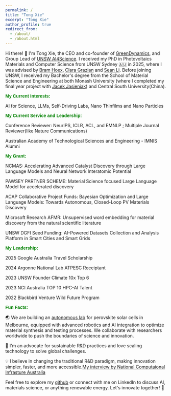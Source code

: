 ```yaml
---
permalink: /
title: "Tong Xie"
excerpt: "Tong Xie"
author_profile: true
redirect_from: 
  - /about/
  - /about.html
---
```

Hi there! 👋 I'm Tong Xie, the CEO and co-founder of [GreenDynamics](www.greendynamics.com.au), and Group Lead of [UNSW AI4Science](https://unswai4s.notion.site/All-about-MasterAI-UNSW-AI4Science-1f4a59fe367b8131a72ec586362d930f). I received my PhD in Photovoltaics Materials and Computer Science from UNSW Sydney 🇦🇺 in 2025, where I was advised by [Bram Hoex](https://www.unsw.edu.au/staff/bram-hoex), [Clara Grazian](https://www.sydney.edu.au/science/about/our-people/academic-staff/clara-grazian.html) and [Sean Li](https://www.unsw.edu.au/staff/sean-li). Before joining UNSW, I received my Bachelor's degree from the School of Material Science and Engineering at both Monash University (where I completed my final year project with [Jacek Jasieniak](https://www.monash.edu/engineering/jacekjasieniak)) and Central South University(China).


<span style="color: green; font-weight: bold; font-family: sans-serif;">My Current Interests:</span>

AI for Science, LLMs, Self-Driving Labs, Nano Thinfilms and Nano Particles 

<span style="color: green; font-weight: bold; font-family: sans-serif;">My Current Service and Leadership:</span>

Conference Reviewer: NeurIPS, ICLR, ACL, and EMNLP ; Multiple Journal Reviewer(like Nature Communications)

Australian Academy of Technological Sciences and Engineering - IMNIS Alumni

<span style="color: green; font-weight: bold; font-family: sans-serif;">My Grant:</span>

NCMAS: Accelerating Advanced Catalyst Discovery through Large Language Models and Neural Network Interatomic Potential

PAWSEY PARTNER SCHEME: Material Science focused Large Language Model for accelerated discovery

ACAP Collaborative Project Funds: Bayesian Optimization and Large Language Models: Towards Autonomous, Closed-Loop PV Materials Discovery

Microsoft Research AFMR: Unsupervised word embedding for material discovery from the natural scientific literature 

UNSW DGFI Seed Funding: AI-Powered Datasets Collection and Analysis Platform in Smart Cities and Smart Grids

<span style="color: green; font-weight: bold; font-family: sans-serif;">My Leadership:</span>

2025 Google Australia Travel Scholarship

2024 Argonne National Lab ATPESC Receiptant

2023 UNSW Founder Climate 10x Top 6

2023 NCI Australia TOP 10 HPC-AI Talent

2022 Blackbird Venture Wild Future Program

<span style="color: green; font-weight: bold; font-family: sans-serif;">Fun Facts:</span>

🌏 We are building an [autonomous lab](https://anff.org.au/news/using-ai-to-capture-sunlight/) for perovskite solar cells in Melbourne, equipped with advanced robotics and AI integration to optimize material synthesis and testing processes. We collaborate with researchers worldwide to push the boundaries of science and innovation.

🌱 I'm an advocate for sustainable R&D practices and love scaling technology to solve global challenges.

💡 I believe in changing the traditional R&D paradigm, making innovation simpler, faster, and more accessible.[My interview by National Computaional Infrasture Australia](https://nci.org.au/research/research-highlights/ncis-hpc-ai-talent-program-recipient-makes-breakthrough-materials)

Feel free to explore my [github](https://github.com/MasterAI-EAM) or connect with me on LinkedIn to discuss AI, materials science, or anything renewable energy. Let's innovate together! 🚀

